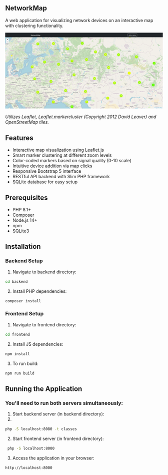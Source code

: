## NetworkMap
A web application for visualizing network devices on an interactive map with clustering functionality.

![img.png](img.png)

*Utilizes Leaflet, Leaflet.markercluster (Copyright 2012 David Leaver) and OpenStreetMap tiles.*

## Features

- Interactive map visualization using Leaflet.js
- Smart marker clustering at different zoom levels
- Color-coded markers based on signal quality (0-10 scale)
- Intuitive device addition via map clicks
- Responsive Bootstrap 5 interface
- RESTful API backend with Slim PHP framework
- SQLite database for easy setup

## Prerequisites

- PHP 8.1+
- Composer
- Node.js 14+
- npm
- SQLite3

## Installation

### Backend Setup

1. Navigate to backend directory:

```bash
cd backend
```

2. Install PHP dependencies:

```bash
composer install
```

### Frontend Setup

1. Navigate to frontend directory:

```bash
cd frontend
```

2. Install JS dependencies:

```bash
npm install
```

3. To run build:

```bash
npm run build
```

## Running the Application

### You'll need to run both servers simultaneously:

1. Start backend server (in backend directory):
2. 
```bash
php -S localhost:8080 -t classes
```

2. Start frontend server (in frontend directory):

```bash
 php -S localhost:8000
```

3. Access the application in your browser:
```bash
http://localhost:8000
```
